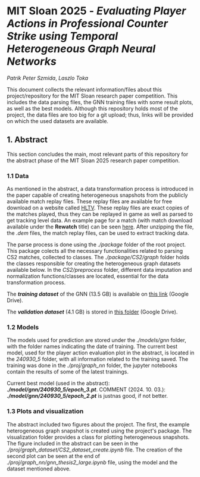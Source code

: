 # MIT Sloan 2025 -  ***Evaluating Player Actions in Professional Counter Strike using Temporal Heterogeneous Graph Neural Networks***

*Patrik Peter Szmida*, *Laszlo Toka*

This document collects the relevant information/files about this project/repository for the MIT Sloan research paper competition. This includes the data parsing files, the GNN training files with some result plots, as well as the best models. Although this repository holds most of the project, the data files are too big for a git upload; thus, links will be provided on which the used datasets are available.

## 1. Abstract

This section concludes the main, most relevant parts of this repository for the abstract phase of the MIT Sloan 2025 research paper competition.

### 1.1 Data

As mentioned in the abstract, a data transformation process is introduced in the paper capable of creating heterogeneous snapshots from the publicly available match replay files. These replay files are available for free download on a website called [HLTV](https://www.hltv.org/). These replay files are exact copies of the matches played, thus they can be replayed in game as well as parsed to get tracking level data. An example page for a match (with match download available under the **Rewatch** title) can be seen [here](https://www.hltv.org/matches/2375777/g2-vs-natus-vincere-blast-premier-fall-final-2024). After unzipping the file, the *.dem* files, the match replay files, can be used to extract tracking data.

The parse process is done using the *./package* folder of the root project. This package colects all the necessary functionalities related to parsing CS2 matches, collected to classes. The *./package/CS2/graph* folder holds the classes responsible for creating the heterogeneous graph datasets available below. In the *CS2/preprocess* folder, different data imputation and normalization functions/classes are located, essential for the data transformation process.

The ***training dataset*** of the GNN (13.5 GB) is available on [this link](https://drive.google.com/drive/folders/1KeuvyCsqKCSFk6k9k1jQiHVtNR0kK5sq?usp=drive_link) (Google Drive).

The ***validation dataset*** (4.1 GB) is stored in [this folder](https://drive.google.com/drive/folders/1BQnRP2xySBx3kPGt0nLLJmfhODJGl6Tr?usp=drive_link) (Google Drive).

### 1.2 Models

The models used for prediction are stored under the *./models/gnn* folder, with the folder names indicating the date of training. The current best model, used for the player action evaluation plot in the abstract, is located in the *240930_5* folder, with all information related to the training saved. The training was done in the *./proj/graph_nn* folder, the jupyter notebooks contain the results of some of the latest trainings.

Current best model (used in the abstract): ***./model/gnn/240930_5/epoch_3.pt***.
COMMENT (2024. 10. 03.): ***./model/gnn/240930_5/epoch_2.pt*** is justnas good, if not better.

### 1.3 Plots and visualization

The abstract included two figures about the project. The first, the example heterogeneous graph snapshot is created using the project's package. The visualization folder provides a class for plotting heterogeneous snapshots. The figure included in the abstract can be seen in the *./proj/graph_dataset/CS2_dataset_create.ipynb* file. The creation of the second plot can be seen at the end of *./proj/graph_nn/gnn_thesis2_large.ipynb* file, using the model and the dataset mentioned above.